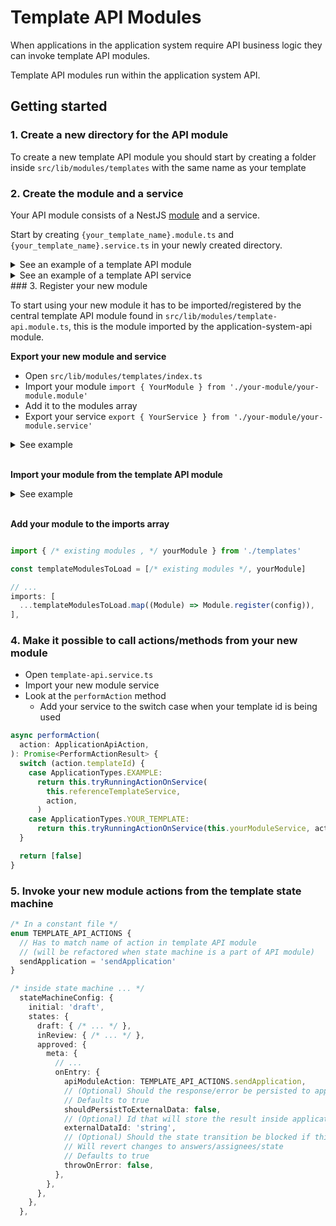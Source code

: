# Template API Modules

When applications in the application system require API business logic they can invoke template API modules.

Template API modules run within the application system API.

## Getting started

### 1. Create a new directory for the API module

To create a new template API module you should start by creating a folder inside `src/lib/modules/templates` with the same name as your template

### 2. Create the module and a service

Your API module consists of a NestJS [module](https://docs.nestjs.com/modules) and a service.

Start by creating `{your_template_name}.module.ts` and `{your_template_name}.service.ts` in your newly created directory.

<details>
  <summary>See an example of a template API module</summary>

```typescript
import { DynamicModule } from '@nestjs/common'

// This is a shared module that gives you access to common methods
import { SharedTemplateAPIModule } from '../../shared'

// The base config that template api modules are registered with by default
// (configurable inside `template-api.module.ts`)
import { BaseTemplateAPIModuleConfig } from '../../../types'

// Here you import your module service
import { ReferenceTemplateService } from './reference-template.service'

export class ReferenceTemplateModule {
  static register(config: BaseTemplateAPIModuleConfig): DynamicModule {
    return {
      module: ReferenceTemplateModule,
      imports: [SharedTemplateAPIModule.register(config)],
      providers: [ReferenceTemplateService],
      exports: [ReferenceTemplateService],
    }
  }
}
```

</details>

<details>
  <summary>See an example of a template API service</summary>

```typescript
import { Injectable } from '@nestjs/common'

import { SharedTemplateApiService } from '../../shared'
import { TemplateApiModuleActionProps } from '../../../types'

import { generateApplicationApprovedEmail } from './emailGenerators'

@Injectable()
export class ReferenceTemplateService {
  constructor(
    private readonly sharedTemplateAPIService: SharedTemplateApiService,
  ) {}

  async sendApplication({ application }: TemplateApiModuleActionProps) {
    // Pretend to be doing stuff for a short while
    await new Promise((resolve) => setTimeout(resolve, 2000))

    // Use the shared service to send an email using a custom email generator
    await this.sharedTemplateAPIService.sendEmail(
      generateApplicationApprovedEmail,
      application,
    )
  }
}
```

</details>
### 3. Register your new module

To start using your new module it has to be imported/registered by the central template API module found in `src/lib/modules/template-api.module.ts`, this is the module imported by the application-system-api module.

**Export your new module and service**

- Open `src/lib/modules/templates/index.ts`
- Import your module `import { YourModule } from './your-module/your-module.module'`
- Add it to the modules array
- Export your service `export { YourService } from './your-module/your-module.service'`

<details>
  <summary>See example</summary>

```typescript
// Other module imports
import { ReferenceTemplateModule } from './reference-template/reference-template.module'

export const modules = [/* other modules , */ ReferenceTemplateModule]

// Other module service exports
export { ReferenceTemplateService } from './reference-template/reference-template.service'
```

</details>

<br/>

**Import your module from the template API module**

<details>
  <summary>See example</summary>

```typescript
import { ParentalLeaveModule, ReferenceTemplateModule } from './templates'
```

</details>

<br/>

**Add your module to the imports array**

```typescript

import { /* existing modules , */ yourModule } from './templates'

const templateModulesToLoad = [/* existing modules */, yourModule]

// ...
imports: [
  ...templateModulesToLoad.map((Module) => Module.register(config)),
],
```

### 4. Make it possible to call actions/methods from your new module

- Open `template-api.service.ts`
- Import your new module service
- Look at the `performAction` method
  - Add your service to the switch case when your template id is being used

```typescript
async performAction(
  action: ApplicationApiAction,
): Promise<PerformActionResult> {
  switch (action.templateId) {
    case ApplicationTypes.EXAMPLE:
      return this.tryRunningActionOnService(
        this.referenceTemplateService,
        action,
      )
    case ApplicationTypes.YOUR_TEMPLATE:
      return this.tryRunningActionOnService(this.yourModuleService, action)
  }

  return [false]
}
```

### 5. Invoke your new module actions from the template state machine

```typescript
/* In a constant file */
enum TEMPLATE_API_ACTIONS {
  // Has to match name of action in template API module
  // (will be refactored when state machine is a part of API module)
  sendApplication = 'sendApplication'
}

/* inside state machine ... */
  stateMachineConfig: {
    initial: 'draft',
    states: {
      draft: { /* ... */ },
      inReview: { /* ... */ },
      approved: {
        meta: {
          // ...
          onEntry: {
            apiModuleAction: TEMPLATE_API_ACTIONS.sendApplication,
            // (Optional) Should the response/error be persisted to application.externalData
            // Defaults to true
            shouldPersistToExternalData: false,
            // (Optional) Id that will store the result inside application.externalData
            externalDataId: 'string',
            // (Optional) Should the state transition be blocked if this action errors out?
            // Will revert changes to answers/assignees/state
            // Defaults to true
            throwOnError: false,
          },
        },
      },
    },
  },
```
